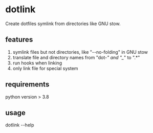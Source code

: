 # dotlink

Create dotfiles symlink from directories like GNU stow.

## features

1. symlink files but not directories, like "--no-folding" in GNU stow
2. translate file and directory names from "dot-*" and "_*" to ".*"
3. run hooks when linking
4. only link file for special system

## requirements

python version > 3.8

## usage

dotlink --help
